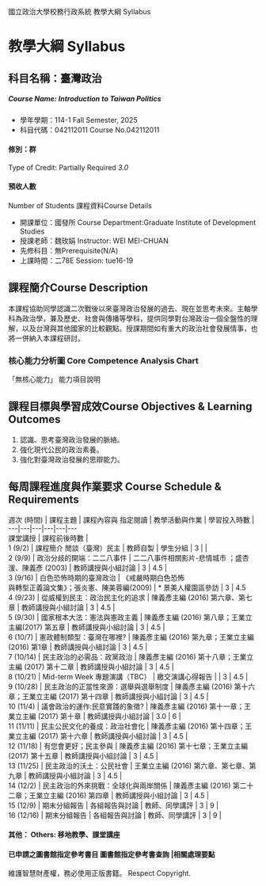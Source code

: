 國立政治大學校務行政系統 教學大綱 Syllabus
# 教學大綱 Syllabus
##  科目名稱：臺灣政治
#####  Course Name: Introduction to Taiwan Politics
  * 學年學期：114-1 Fall Semester, 2025 
  * 科目代碼：042112011 Course No.042112011
#### 修別：群
Type of Credit: Partially Required 
_3.0_
#### 預收人數
Number of Students
課程資料Course Details
  * 開課單位：國發所 Course Department:Graduate Institute of Development Studies 
  * 授課老師：魏玫娟 Instructor: WEI MEI-CHUAN 
  * 先修科目：無Prerequisite(N/A)
  * 上課時間：二78E Session: tue16-19
##  課程簡介Course Description
本課程協助同學認識二次戰後以來臺灣政治發展的過去、現在並思考未來。主軸學科為政治學，兼及歷史、社會與傳播等學科，提供同學對台灣政治一個全盤性的理解，以及台灣與其他國家的比較觀點。授課期間如有重大的政治社會發展情事，也將一併納入本課程研討。
###  核心能力分析圖 Core Competence Analysis Chart
「無核心能力」 
能力項目說明
##  課程目標與學習成效Course Objectives & Learning Outcomes 
1. 認識、思考臺灣政治發展的脈絡。
2. 強化現代公民的政治素養。
3. 強化對臺灣政治發展的思辯能力。
##  每周課程進度與作業要求 Course Schedule & Requirements
週次 (時間) |  課程主題 |  課程內容與 指定閱讀 |  教學活動與作業 |  學習投入時數 |   
---|---|---|---|---|---  
課堂講授 |  課程前後時數 |   
1 (9/2) |  課程簡介 閒談（臺灣）民主 |  教師自製 |  學生分組 |  3 |  |   
2 (9/9) |  政治分歧的開端：二二八事件 |  二二八事件相關影片-悲情城市 ；盛杏湲、陳義彥 (2003) |  教師講授與小組討論 |  3 |  4.5 |   
3 (9/16) |  白色恐怖時期的臺灣政治 |  《戒嚴時期白色恐怖  
與轉型正義論文集》；張炎憲、陳美蓉編(2009) |  * 景美人權園區參訪 |  3 |  4.5  
4 (9/23) |  從威權到民主：政治民主化的追求 |  陳義彥主編 (2016) 第六章、第七章 |  教師講授與小組討論 |  3 |  4.5 |   
5 (9/30) |  國家根本大法：憲法與憲政主義 |  陳義彥主編 (2016) 第八章；王業立主編(2017) 第五章 |  教師講授與小組討論 |  3 |  4.5 |   
6 (10/7) |  憲政體制類型：臺灣在哪裡? |  陳義彥主編 (2016) 第九章；王業立主編 (2016) 第1章 |  教師講授與小組討論 |  3 |  4.5 |   
7 (10/14) |  民主政治的必需品：政黨政治 |  陳義彥主編 (2016) 第十八章；王業立主編 (2017) 第十二章 |  教師講授與小組討論 |  3 |  4.5 |   
8 (10/21) |  Mid-term Week 專題演講（TBC） |  繳交演講心得報告 |  |  3 |  4.5 |   
9 (10/28) |  民主政治的正當性來源：選舉與選舉制度 |  陳義彥主編 (2016) 第十六章；王業立主編 (2017) 第十四章 |  教師講授與小組討論 |  3 |  4.5 |   
10 (11/4) |  議會政治的運作:民意實踐的象徵? |  陳義彥主編 (2016) 第十一章；王業立主編 (2017) 第十章 |  教師講授與小組討論 |  3.0 |  6 |   
11 (11/11) |  民主公民文化的養成：政治社會化 |  陳義彥主編 (2016) 第十四章；王業立主編 (2017) 第十六章 |  教師講授與小組討論 |  3 |  4.5 |   
12 (11/18) |  有您會更好；民主參與 |  陳義彥主編 (2016) 第十七章；王業立主編 (2017) 第十五章 |  教師講授與小組討論 |  3 |  4.5 |   
13 (11/25) |  民主政治的沃土：公民社會 |  王業立主編 (2016) 第六章、第七章、第九章 |  教師講授與小組討論 |  3 |  4.5 |   
14 (12/2) |  民主政治的外來挑戰：全球化與兩岸關係 |  陳義彥主編 (2016) 第二十二章；王業立主編 (2016) 第四章 |  教師講授與小組討論 |  3 |  4.5 |   
15 (12/9) |  期末分組報告 |  各組報告與討論 |  教師、同學講評 |  3 |  9 |   
16 (12/16) |  期末分組報告 |  各組報告與討論 |  教師、同學講評 |  3 |  9 |   
####  其他： Others: 移地教學、課堂講座 
####  已申請之圖書館指定參考書目  圖書館指定參考書查詢 |相關處理要點
維護智慧財產權，務必使用正版書籍。 Respect Copyright.